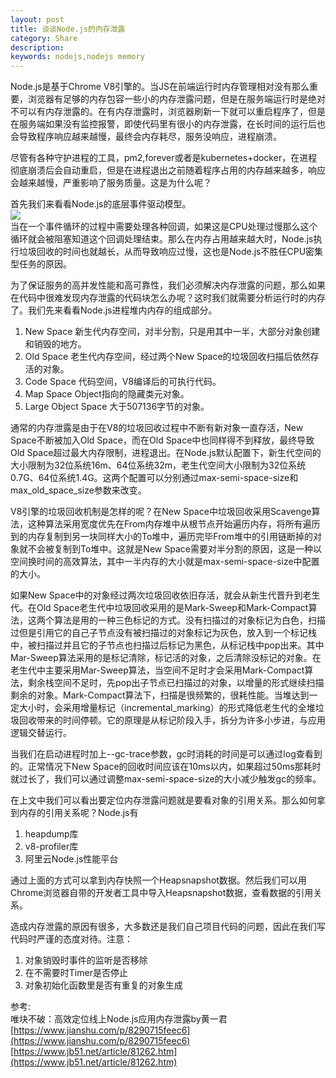 ```yaml
---
layout: post
title: 谈谈Node.js的内存泄露
category: Share 
description: 
keywords: nodejs,nodejs memory
---
```

Node.js是基于Chrome V8引擎的。当JS在前端运行时内存管理相对没有那么重要，浏览器有足够的内存包容一些小的内存泄露问题，但是在服务端运行时是绝对不可以有内存泄露的。在有内存泄露时，浏览器刷新一下就可以重启程序了，但是在服务端如果没有监控报警，即使代码里有很小的内存泄露，在长时间的运行后也会导致程序响应越来越慢，最终会内存耗尽，服务没响应，进程崩溃。  
  
尽管有各种守护进程的工具，pm2,forever或者是kubernetes+docker，在进程彻底崩溃后会自动重启，但是在进程退出之前随着程序占用的内存越来越多，响应会越来越慢，严重影响了服务质量。这是为什么呢？  
  
首先我们来看看Node.js的底层事件驱动模型。  
![]({{site.baseurl}}/assets/img/nodejseventloop.png)     
当在一个事件循环的过程中需要处理各种回调，如果这是CPU处理过慢那么这个循环就会被阻塞知道这个回调处理结束。那么在内存占用越来越大时，Node.js执行垃圾回收的时间也就越长，从而导致响应过慢，这也是Node.js不胜任CPU密集型任务的原因。  

 为了保证服务的高并发性能和高可靠性，我们必须解决内存泄露的问题，那么如果在代码中很难发现内存泄露的代码块怎么办呢？这时我们就需要分析运行时的内存了。我们先来看看Node.js进程堆内内存的组成部分。
 1. New Space 新生代内存空间，对半分割，只是用其中一半，大部分对象创建和销毁的地方。
 2. Old Space 老生代内存空间，经过两个New Space的垃圾回收扫描后依然存活的对象。
 3. Code Space 代码空间，V8编译后的可执行代码。
 4. Map Space Object指向的隐藏类元对象。
 5. Large Object Space 大于507136字节的对象。
 
 通常的内存泄露是由于在V8的垃圾回收过程中不断有新对象一直存活，New Space不断被加入Old Space，而在Old Space中也同样得不到释放，最终导致Old Space超过最大内存限制，进程退出。在Node.js默认配置下，新生代空间的大小限制为32位系统16m、64位系统32m，老生代空间大小限制为32位系统0.7G、64位系统1.4G。这两个配置可以分别通过max-semi-space-size和max_old_space_size参数来改变。
 
 V8引擎的垃圾回收机制是怎样的呢？在New Space中垃圾回收采用Scavenge算法，这种算法采用宽度优先在From内存堆中从根节点开始遍历内存，将所有遍历到的内存复制到另一块同样大小的To堆中，遍历完毕From堆中的引用链断掉的对象就不会被复制到To堆中。这就是New Space需要对半分割的原因，这是一种以空间换时间的高效算法，其中一半内存的大小就是max-semi-space-size中配置的大小。  
   
 如果New Space中的对象经过两次垃圾回收依旧存活，就会从新生代晋升到老生代。在Old Space老生代中垃圾回收采用的是Mark-Sweep和Mark-Compact算法，这两个算法是用的一种三色标记的方式。没有扫描过的对象标记为白色，扫描过但是引用它的自己子节点没有被扫描过的对象标记为灰色，放入到一个标记栈中，被扫描过并且它的子节点也扫描过后标记为黑色，从标记栈中pop出来。其中Mar-Sweep算法采用的是标记清除，标记活的对象，之后清除没标记的对象。在老生代中主要采用Mar-Sweep算法，当空间不足时才会采用Mark-Compact算法，剩余栈空间不足时，先pop出子节点已扫描过的对象，以增量的形式继续扫描剩余的对象。Mark-Compact算法下，扫描是很频繁的，很耗性能。当堆达到一定大小时，会采用增量标记（incremental_marking）的形式降低老生代的全堆垃圾回收带来的时间停顿。它的原理是从标记阶段入手，拆分为许多小步进，与应用逻辑交替运行。  
   
 当我们在启动进程时加上--gc-trace参数，gc时消耗的时间是可以通过log查看到的。正常情况下New Space的回收时间应该在10ms以内，如果超过50ms那耗时就过长了，我们可以通过调整max-semi-space-size的大小减少触发gc的频率。  
 
 在上文中我们可以看出要定位内存泄露问题就是要看对象的引用关系。那么如何拿到内存的引用关系呢？Node.js有
 1. heapdump库
 2. v8-profiler库
 3. 阿里云Node.js性能平台  
 
 通过上面的方式可以拿到内存快照一个Heapsnapshot数据。然后我们可以用Chrome浏览器自带的开发者工具中导入Heapsnapshot数据，查看数据的引用关系。  
   
 造成内存泄露的原因有很多，大多数还是我们自己项目代码的问题，因此在我们写代码时严谨的态度对待。注意：
 1. 对象销毁时事件的监听是否移除
 2. 在不需要时Timer是否停止
 3. 对象初始化函数里是否有重复的对象生成
 
  
参考:  
唯块不破：高效定位线上Node.js应用内存泄露by黄一君  
[https://www.jianshu.com/p/8290715feec6](https://www.jianshu.com/p/8290715feec6)  
[https://www.jb51.net/article/81262.htm](https://www.jb51.net/article/81262.htm)


